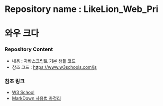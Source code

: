 # Repository name : LikeLion_Web_Pri
# 와우 크다
### Repository Content
  * 내용 : 자바스크립트 기본 샘플 코드
  * 참조 코드 : https://www.w3schools.com/js
### 참조 링크
  * [W3 School](https://www.w3schools.com/js)
  * [MarkDown 사용법 총정리](https://heropy.blog/2017/09/30/markdown/)
